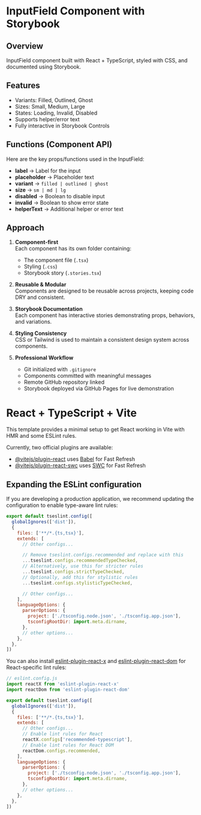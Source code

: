 # InputField Component with Storybook

## Overview
InputField component built with React + TypeScript, styled with CSS, and documented using Storybook.

## Features
- Variants: Filled, Outlined, Ghost
- Sizes: Small, Medium, Large
- States: Loading, Invalid, Disabled
- Supports helper/error text
- Fully interactive in Storybook Controls

## Functions (Component API)
Here are the key props/functions used in the InputField:

- **label** → Label for the input  
- **placeholder** → Placeholder text  
- **variant** → `filled | outlined | ghost`  
- **size** → `sm | md | lg`  
- **disabled** → Boolean to disable input  
- **invalid** → Boolean to show error state  
- **helperText** → Additional helper or error text  

## Approach

1. **Component-first**  
   Each component has its own folder containing:
   - The component file (`.tsx`)
   - Styling (`.css`)
   - Storybook story (`.stories.tsx`)  

2. **Reusable & Modular**  
   Components are designed to be reusable across projects, keeping code DRY and consistent.

3. **Storybook Documentation**  
   Each component has interactive stories demonstrating props, behaviors, and variations.

4. **Styling Consistency**  
   CSS or Tailwind is used to maintain a consistent design system across components.

5. **Professional Workflow**  
   - Git initialized with `.gitignore`  
   - Components committed with meaningful messages  
   - Remote GitHub repository linked  
   - Storybook deployed via GitHub Pages for live demonstration

# React + TypeScript + Vite

This template provides a minimal setup to get React working in Vite with HMR and some ESLint rules.

Currently, two official plugins are available:

- [@vitejs/plugin-react](https://github.com/vitejs/vite-plugin-react/blob/main/packages/plugin-react) uses [Babel](https://babeljs.io/) for Fast Refresh
- [@vitejs/plugin-react-swc](https://github.com/vitejs/vite-plugin-react/blob/main/packages/plugin-react-swc) uses [SWC](https://swc.rs/) for Fast Refresh

## Expanding the ESLint configuration

If you are developing a production application, we recommend updating the configuration to enable type-aware lint rules:

```js
export default tseslint.config([
  globalIgnores(['dist']),
  {
    files: ['**/*.{ts,tsx}'],
    extends: [
      // Other configs...

      // Remove tseslint.configs.recommended and replace with this
      ...tseslint.configs.recommendedTypeChecked,
      // Alternatively, use this for stricter rules
      ...tseslint.configs.strictTypeChecked,
      // Optionally, add this for stylistic rules
      ...tseslint.configs.stylisticTypeChecked,

      // Other configs...
    ],
    languageOptions: {
      parserOptions: {
        project: ['./tsconfig.node.json', './tsconfig.app.json'],
        tsconfigRootDir: import.meta.dirname,
      },
      // other options...
    },
  },
])
```

You can also install [eslint-plugin-react-x](https://github.com/Rel1cx/eslint-react/tree/main/packages/plugins/eslint-plugin-react-x) and [eslint-plugin-react-dom](https://github.com/Rel1cx/eslint-react/tree/main/packages/plugins/eslint-plugin-react-dom) for React-specific lint rules:

```js
// eslint.config.js
import reactX from 'eslint-plugin-react-x'
import reactDom from 'eslint-plugin-react-dom'

export default tseslint.config([
  globalIgnores(['dist']),
  {
    files: ['**/*.{ts,tsx}'],
    extends: [
      // Other configs...
      // Enable lint rules for React
      reactX.configs['recommended-typescript'],
      // Enable lint rules for React DOM
      reactDom.configs.recommended,
    ],
    languageOptions: {
      parserOptions: {
        project: ['./tsconfig.node.json', './tsconfig.app.json'],
        tsconfigRootDir: import.meta.dirname,
      },
      // other options...
    },
  },
])
```
